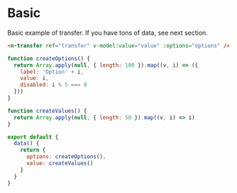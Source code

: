 # Basic

Basic example of transfer. If you have tons of data, see next section.

```html
<n-transfer ref="transfer" v-model:value="value" :options="options" />
```

```js
function createOptions() {
  return Array.apply(null, { length: 100 }).map((v, i) => ({
    label: 'Option' + i,
    value: i,
    disabled: i % 5 === 0
  }))
}

function createValues() {
  return Array.apply(null, { length: 50 }).map((v, i) => i)
}

export default {
  data() {
    return {
      options: createOptions(),
      value: createValues()
    }
  }
}
```
